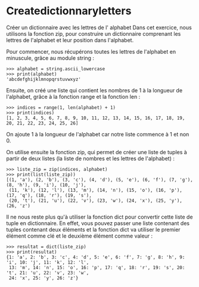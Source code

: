 # Createdictionnaryletters
Créer un dictionnaire avec les lettres de l' alphabet
Dans cet exercice, nous utilisons la fonction zip, pour construire un dictionnaire comprenant les lettres de l'alphabet et leur position dans l'alphabet.

Pour commencer, nous récupérons toutes les lettres de l'alphabet en minuscule, grâce au module string :

    >>> alphabet = string.ascii_lowercase
    >>> print(alphabet)
    'abcdefghijklmnopqrstuvwxyz'

Ensuite, on créé une liste qui contient les nombres de 1 à la longueur de l'alphabet, grâce à la fonction range et la fonction len :

    >>> indices = range(1, len(alphabet) + 1)
    >>> print(indices)
    [1, 2, 3, 4, 5, 6, 7, 8, 9, 10, 11, 12, 13, 14, 15, 16, 17, 18, 19, 20, 21, 22, 23, 24, 25, 26]

On ajoute 1 à la longueur de l'alphabet car notre liste commence à 1 et non 0.

On utilise ensuite la fonction zip, qui permet de créer une liste de tuples à partir de deux listes (la liste de nombres et les lettres de l'alphabet) :

    >>> liste_zip = zip(indices, alphabet)
    >>> print(list(liste_zip))
    [(1, 'a'), (2, 'b'), (3, 'c'), (4, 'd'), (5, 'e'), (6, 'f'), (7, 'g'), (8, 'h'), (9, 'i'), (10, 'j'),
     (11, 'k'), (12, 'l'), (13, 'm'), (14, 'n'), (15, 'o'), (16, 'p'), (17, 'q'), (18, 'r'), (19, 's'),
     (20, 't'), (21, 'u'), (22, 'v'), (23, 'w'), (24, 'x'), (25, 'y'), (26, 'z')

Il ne nous reste plus qu'à utiliser la fonction dict pour convertir cette liste de tuple en dictionnaire.
En effet, vous pouvez passer une liste contenant des tuples contenant deux éléments et la fonction dict va utiliser le premier élément comme clé et le deuxième élément comme valeur :

    >>> resultat = dict(liste_zip)
    >>> print(resultat)
    {1: 'a', 2: 'b', 3: 'c', 4: 'd', 5: 'e', 6: 'f', 7: 'g', 8: 'h', 9: 'i', 10: 'j', 11: 'k', 12: 'l',
     13: 'm', 14: 'n', 15: 'o', 16: 'p', 17: 'q', 18: 'r', 19: 's', 20: 't', 21: 'u', 22: 'v', 23: 'w',
     24: 'x', 25: 'y', 26: 'z'}
